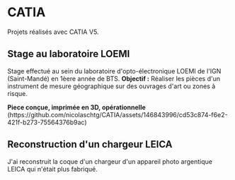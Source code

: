 # CATIA
<p>Projets réalisés avec CATIA V5.</p>
<h2>Stage au laboratoire LOEMI</h2>
Stage effectué au sein du laboratoire d'opto-électronique LOEMI de l'IGN (Saint-Mandé) en 1èere année de BTS.
<strong>Objectif :</strong> Réaliser les pièces d'un instrument de mesure géographique sur des ouvrages d'art ou zones à risque.
<p></p><strong>Piece conçue, imprimée en 3D, opérationnelle</strong> 
(https://github.com/nicolaschtg/CATIA/assets/146843996/cd53c874-f6e2-421f-b273-75564376b9ac)
<h2>Reconstruction d'un chargeur LEICA</h2>
<p>J'ai reconstruit la coque d'un chargeur d'un appareil photo argentique LEICA qui n'était plus fabriqué.</p>


